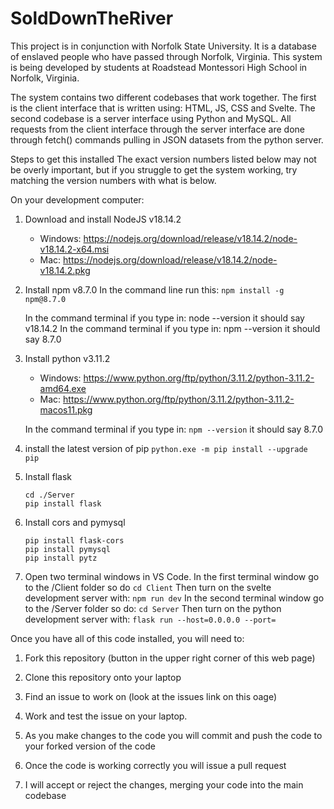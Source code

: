 # SoldDownTheRiver

This project is in conjunction with Norfolk State University. It is a database of enslaved people who have 
passed through Norfolk, Virginia. This system is being developed by students at Roadstead Montessori High School in Norfolk, Virginia.

The system contains two different codebases that work together. The first is the client interface that is written using: HTML, JS, CSS and Svelte. The second codebase is a server interface using Python and MySQL. All requests from the client interface through the server interface are done through fetch() commands pulling in JSON datasets from the python server.

Steps to get this installed
The exact version numbers listed below may not be overly important, but if you struggle to get the system working, try matching the version numbers with what is below.

On your development computer:
1.	Download and install NodeJS v18.14.2
	- Windows: https://nodejs.org/download/release/v18.14.2/node-v18.14.2-x64.msi
	- Mac: https://nodejs.org/download/release/v18.14.2/node-v18.14.2.pkg

2. Install npm  v8.7.0
In the command line run this:
```npm install -g npm@8.7.0```

	In the command terminal if you type in: node --version it should say v18.14.2
	In the command terminal if you type in: npm --version it should say 8.7.0 

3.	Install python v3.11.2
	- Windows: https://www.python.org/ftp/python/3.11.2/python-3.11.2-amd64.exe
	- Mac: https://www.python.org/ftp/python/3.11.2/python-3.11.2-macos11.pkg

	In the command terminal if you type in: `npm --version` it should say 8.7.0 

4. install the latest version of pip `python.exe -m pip install --upgrade pip`

5. Install flask
	```
	cd ./Server
	pip install flask
	```

6. Install cors and pymysql
	```
	pip install flask-cors
	pip install pymysql
	pip install pytz
	```

7. Open two terminal windows in VS Code.
	In the first terminal window go to the /Client folder so do `cd Client` Then turn on the svelte development server with: `npm run dev`
	In the second terminal window go to the /Server folder so do: `cd Server` Then turn on the python development server with: `flask run --host=0.0.0.0 --port=`

Once you have all of this code installed, 
you will need to:

1. Fork this repository (button in the upper right corner of this web page)

2. Clone this repository onto your laptop

3. Find an issue to work on (look at the issues link on this oage)

4. Work and test the issue on your laptop.

5. As you make changes to the code you will commit and push the code to your forked version of the code

6. Once the code is working correctly you will issue a pull request

7. I will accept or reject the changes, merging your code into the main codebase
